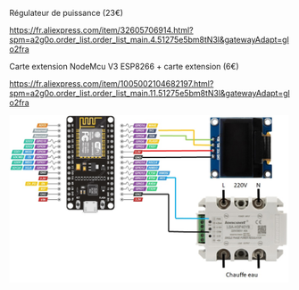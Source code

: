 




Régulateur de puissance (23€)

<https://fr.aliexpress.com/item/32605706914.html?spm=a2g0o.order_list.order_list_main.4.51275e5bm8tN3l&gatewayAdapt=glo2fra>

Carte extension NodeMcu V3 ESP8266 + carte extension (6€)

<https://fr.aliexpress.com/item/1005002104682197.html?spm=a2g0o.order_list.order_list_main.11.51275e5bm8tN3l&gatewayAdapt=glo2fra>


<img src="Schema.jpg" width="500"/>
